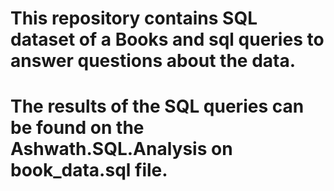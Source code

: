 # This repository contains SQL dataset of a Books and sql queries to answer questions about the data.
# The results of the SQL queries can be found on the Ashwath.SQL.Analysis on book_data.sql file.
